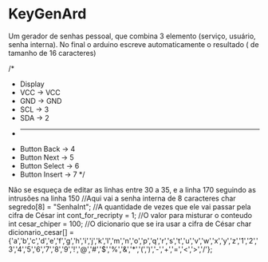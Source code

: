 # KeyGenArd
Um gerador de senhas pessoal, que combina 3 elemento (serviço, usuário, senha interna). No final o arduino escreve automaticamente o resultado ( de tamanho de 16 caracteres)

/*
 * Display
 * VCC -> VCC
 * GND -> GND
 * SCL -> 3
 * SDA -> 2
 * -------------
 * Button Back -> 4
 * Button Next -> 5
 * Button Select -> 6
 * Button Insert -> 7
 */

Não se esqueça de editar as linhas entre 30 a 35, e a linha 170 seguindo as intrusões na linha 150 
//Aqui vai a senha interna de 8 caracteres
char segredo[8] = "SenhaInt";
//A quantidade de vezes que ele vai passar pela cifra de César
int cont_for_recripty = 1;
//O valor para misturar o conteudo 
int cesar_chiper = 100;
//O dicionario que se ira usar a cifra de César
char dicionario_cesar[] = {'a','b','c','d','e','f','g','h','i','j','k','l','m','n','o','p','q','r','s','t','u','v','w','x','y','z','1','2','3','4','5','6','7','8','9','!','@','#','$','%','&','*','(',')','-','+','=','<','>','/'};


